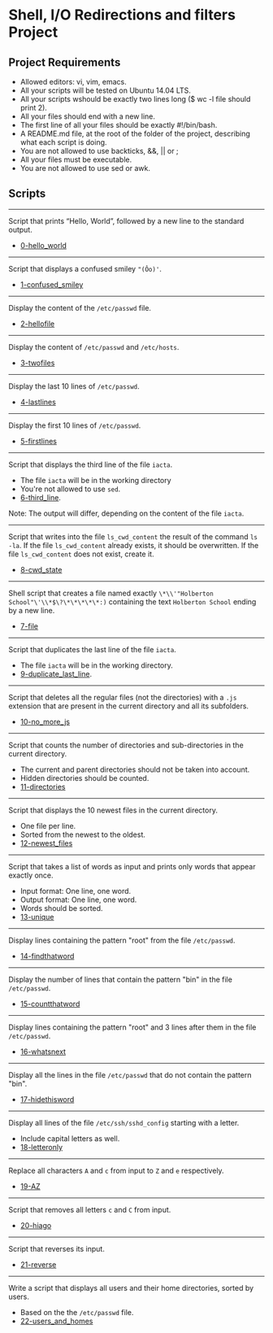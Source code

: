 # Shell, I/O Redirections and filters Project

## Project Requirements
* Allowed editors: vi, vim, emacs.
* All your scripts will be tested on Ubuntu 14.04 LTS.
* All your scripts wshould be exactly two lines long ($ wc -l file
  should print 2).
* All your files should end with a new line.
* The first line of all your files should be exactly #!/bin/bash.
* A README.md file, at the root of the folder of the project,
  describing what each script is doing.
* You are not allowed to use backticks, &&, || or ;
* All your files must be executable.
* You are not allowed to use sed or awk.

## Scripts
***
Script that prints “Hello, World”, followed by a new line to the standard output.
* [0-hello_world](../0x02-shell_redirections/0-hello_world)

***
Script that displays a confused smiley `"(Ôo)'`.
* [1-confused_smiley](../0x02-shell_redirections/1-confused_smiley)

***
Display the content of the `/etc/passwd` file.
* [2-hellofile](../0x02-shell_redirections/2-hellofile)

***
Display the content of `/etc/passwd` and `/etc/hosts`.
* [3-twofiles](../0x02-shell_redirections/3-twofiles)

***
Display the last 10 lines of `/etc/passwd`.
* [4-lastlines](../0x02-shell_redirections/4-lastlines)

***
Display the first 10 lines of `/etc/passwd`.
* [5-firstlines](../0x02-shell_redirections/5-firstlines)

***
Script that displays the third line of the file `iacta`.

* The file `iacta` will be in the working directory
* You're not allowed to use `sed`.
* [6-third_line](../0x02-shell_redirections/6-third_line).

Note: The output will differ, depending on the content of the file `iacta`.

***
Script that writes into the file `ls_cwd_content` the result of the command `ls -la`. If the file `ls_cwd_content` already exists, it should be overwritten. If the file `ls_cwd_content` does not exist, create it.
* [8-cwd_state](../0x02-shell_redirections/8-cwd_state)

***
Shell script that creates a file named exactly `\*\\'"Holberton School"\'\\*$\?\*\*\*\*\*:)` containing the text `Holberton School` ending by a new line.
* [7-file](../0x02-shell_redirections/7-file)

***
Script that duplicates the last line of the file `iacta`.
* The file `iacta` will be in the working directory.
* [9-duplicate_last_line](../0x02-shell_redirections/9-duplicate_last_line).

***
Script that deletes all the regular files (not the directories) with a `.js` extension that are present in the current directory and all its subfolders.
* [10-no_more_js](../0x02-shell_redirections/10-no_more_js)

***
Script that counts the number of directories and sub-directories in the current directory.
* The current and parent directories should not be taken into account.
* Hidden directories should be counted.
* [11-directories](../0x02-shell_redirections/11-directories)

***
Script that displays the 10 newest files in the current directory.
* One file per line.
* Sorted from the newest to the oldest.
* [12-newest_files](../0x02-shell_redirections/12-newest_files)

***
Script that takes a list of words as input and prints only words that appear exactly once.
* Input format: One line, one word.
* Output format: One line, one word.
* Words should be sorted.
* [13-unique](../0x02-shell_redirections/13-unique)

***
Display lines containing the pattern "root" from the file `/etc/passwd`.
* [14-findthatword](../0x02-shell_redirections/14-findthatword)

***
Display the number of lines that contain the pattern "bin" in the file `/etc/passwd`.
* [15-countthatword](../0x02-shell_redirections/15-countthatword)

***
Display lines containing the pattern "root" and 3 lines after them in the file `/etc/passwd`.
* [16-whatsnext](../0x02-shell_redirections/16-whatsnext)

***
Display all the lines in the file `/etc/passwd` that do not contain the pattern "bin".
* [17-hidethisword](../0x02-shell_redirections/17-hidethisword)

***
Display all lines of the file `/etc/ssh/sshd_config` starting with a letter.
* Include capital letters as well.
* [18-letteronly](../0x02-shell_redirections/18-letteronly)

***
Replace all characters `A` and `c` from input to `Z` and `e` respectively.
* [19-AZ](../0x02-shell_redirections/19-AZ)

***
Script that removes all letters `c` and `C` from input.
* [20-hiago](../0x02-shell_redirections/20-hiago)

***
Script that reverses its input.
* [21-reverse](../0x02-shell_redirections/21-reverse)

***
Write a script that displays all users and their home directories, sorted by users.
* Based on the the `/etc/passwd` file.
* [22-users_and_homes](../0x02-shell_redirections/22-users_and_homes)
